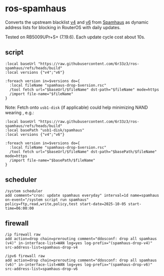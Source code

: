 # ros-spamhaus

Converts the upstream blacklist [v4](https://www.spamhaus.org/drop/drop_v4.json) and [v6](https://www.spamhaus.org/drop/drop_v6.json) from [Spamhaus](https://www.spamhaus.org/) as dynamic address lists for blocking in RouterOS with daily updates.

Tested on RB5009UPr+S+ (7.19.6). Each update cycle cost about 10s.

## script

```routeros
:local baseUrl "https://raw.githubusercontent.com/6r33z3/ros-spamhaus/refs/heads/build"
:local versions {"v4";"v6"}

:foreach version in=$versions do={
  :local fileName "spamhaus-drop-$version.rsc"
  /tool fetch url="$baseUrl/$fileName" dst-path="$fileName" mode=https
  /import file-name="$fileName"
}
```

Note: Fetch onto `usb1-disk` (if applicable) could help minimizing NAND wearing , e.g.:

```routeros
:local baseUrl "https://raw.githubusercontent.com/6r33z3/ros-spamhaus/refs/heads/build"
:local basePath "usb1-disk/spamhaus"
:local versions {"v4";"v6"}

:foreach version in=$versions do={
  :local fileName "spamhaus-drop-$version.rsc"
  /tool fetch url="$baseUrl/$fileName" dst-path="$basePath/$fileName" mode=https
  /import file-name="$basePath/$fileName"
}
```

## scheduler

```routeros
/system scheduler
add comment="cron: update spamhaus everyday" interval=1d name=spamhaus on-event="/system script run spamhaus" policy=ftp,read,write,policy,test start-date=2025-10-05 start-time=06:00:00
```

## firewall

```routeros
/ip firewall raw
add action=drop chain=prerouting comment="ddosconf: drop all spamhaus (v4)" in-interface-list=WAN log=yes log-prefix="(spamhaus-drop-v4)" src-address-list=spamhaus-drop-v4
```

```routeros
/ipv6 firewall raw
add action=drop chain=prerouting comment="ddosconf: drop all spamhaus (v6)" in-interface-list=WAN log=yes log-prefix="(spamhaus-drop-v6)" src-address-list=spamhaus-drop-v6
```
